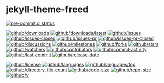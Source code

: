 # jekyll-theme-freed

[![pre-commit.ci status](https://results.pre-commit.ci/badge/github/Freed-Wu/jekyll-theme-freed/main.svg)](https://results.pre-commit.ci/latest/github/Freed-Wu/jekyll-theme-freed/main)

[![github/downloads](https://shields.io/github/downloads/Freed-Wu/jekyll-theme-freed/total)](https://github.com/Freed-Wu/jekyll-theme-freed/releases)
[![github/downloads/latest](https://shields.io/github/downloads/Freed-Wu/jekyll-theme-freed/latest/total)](https://github.com/Freed-Wu/jekyll-theme-freed/releases/latest)
[![github/issues](https://shields.io/github/issues/Freed-Wu/jekyll-theme-freed)](https://github.com/Freed-Wu/jekyll-theme-freed/issues)
[![github/issues-closed](https://shields.io/github/issues-closed/Freed-Wu/jekyll-theme-freed)](https://github.com/Freed-Wu/jekyll-theme-freed/issues?q=is%3Aissue+is%3Aclosed)
[![github/issues-pr](https://shields.io/github/issues-pr/Freed-Wu/jekyll-theme-freed)](https://github.com/Freed-Wu/jekyll-theme-freed/pulls)
[![github/issues-pr-closed](https://shields.io/github/issues-pr-closed/Freed-Wu/jekyll-theme-freed)](https://github.com/Freed-Wu/jekyll-theme-freed/pulls?q=is%3Apr+is%3Aclosed)
[![github/discussions](https://shields.io/github/discussions/Freed-Wu/jekyll-theme-freed)](https://github.com/Freed-Wu/jekyll-theme-freed/discussions)
[![github/milestones](https://shields.io/github/milestones/all/Freed-Wu/jekyll-theme-freed)](https://github.com/Freed-Wu/jekyll-theme-freed/milestones)
[![github/forks](https://shields.io/github/forks/Freed-Wu/jekyll-theme-freed)](https://github.com/Freed-Wu/jekyll-theme-freed/network/members)
[![github/stars](https://shields.io/github/stars/Freed-Wu/jekyll-theme-freed)](https://github.com/Freed-Wu/jekyll-theme-freed/stargazers)
[![github/watchers](https://shields.io/github/watchers/Freed-Wu/jekyll-theme-freed)](https://github.com/Freed-Wu/jekyll-theme-freed/watchers)
[![github/contributors](https://shields.io/github/contributors/Freed-Wu/jekyll-theme-freed)](https://github.com/Freed-Wu/jekyll-theme-freed/graphs/contributors)
[![github/commit-activity](https://shields.io/github/commit-activity/w/Freed-Wu/jekyll-theme-freed)](https://github.com/Freed-Wu/jekyll-theme-freed/graphs/commit-activity)
[![github/last-commit](https://shields.io/github/last-commit/Freed-Wu/jekyll-theme-freed)](https://github.com/Freed-Wu/jekyll-theme-freed/commits)
[![github/release-date](https://shields.io/github/release-date/Freed-Wu/jekyll-theme-freed)](https://github.com/Freed-Wu/jekyll-theme-freed/releases/latest)

[![github/license](https://shields.io/github/license/Freed-Wu/jekyll-theme-freed)](https://github.com/Freed-Wu/jekyll-theme-freed/blob/main/LICENSE)
[![github/languages](https://shields.io/github/languages/count/Freed-Wu/jekyll-theme-freed)](https://github.com/Freed-Wu/jekyll-theme-freed)
[![github/languages/top](https://shields.io/github/languages/top/Freed-Wu/jekyll-theme-freed)](https://github.com/Freed-Wu/jekyll-theme-freed)
[![github/directory-file-count](https://shields.io/github/directory-file-count/Freed-Wu/jekyll-theme-freed)](https://github.com/Freed-Wu/jekyll-theme-freed)
[![github/code-size](https://shields.io/github/languages/code-size/Freed-Wu/jekyll-theme-freed)](https://github.com/Freed-Wu/jekyll-theme-freed)
[![github/repo-size](https://shields.io/github/repo-size/Freed-Wu/jekyll-theme-freed)](https://github.com/Freed-Wu/jekyll-theme-freed)
[![github/v](https://shields.io/github/v/release/Freed-Wu/jekyll-theme-freed)](https://github.com/Freed-Wu/jekyll-theme-freed)
